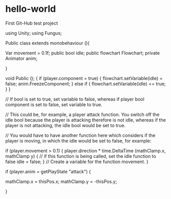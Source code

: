 # hello-world
First Git-Hub test project 

using Unity; 
using Fungus;

Public class extends monobehaviour (){

Var movement = 0.1f;
public bool idle;
public flowchart Flowchart;
private Animator anim;

}

void Public (); 
{
 if (player.component = true)
 {
    flowchart.setVariable(idle) = false; 
    anim.FreezeComponent;
 }
 else if 
 {
     flowchart.setVariable(idle) == true;
 }
}

// If bool is set to true, set variable to false, whereas if player bool component is set to false, set variable to true.

// This could be, for example, a player attack function. You switch off the idle bool because the player is attacking therefore is not idle, whereas if the player is not attacking, the idle bool would be set to true.

// You would have to have another function here which considers if the player is moving, in which the idle would be set to false, for example: 

if (player.movement > 0.1) 
{
    player.direction * time.DeltaTime (mathClamp.x, mathClamp y)
    {
     // if this function is being called, set the idle function to false 
     idle = false;
    }
    // Create a variable for the function movement. 
}

if (player.anim = getPlayState "attack")
{
 
mathClamp.x = thisPos.x;
mathClamp.y = -thisPos.y;

}

